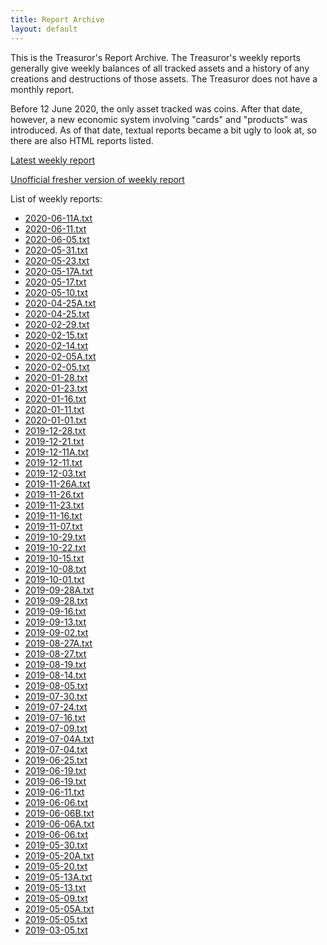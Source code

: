 ```yaml
---
title: Report Archive
layout: default
---
```


This is the Treasuror's Report Archive. The Treasuror's weekly reports
generally give weekly balances of all tracked assets and a history of
any creations and destructions of those assets. The Treasuror does not
have a monthly report.

Before 12 June 2020, the only asset tracked was coins. After that date,
however, a new economic system involving "cards" and "products" was
introduced. As of that date, textual reports became a bit ugly to look
at, so there are also HTML reports listed.

[Latest weekly report](weekly/2020-01-23.txt)

[Unofficial fresher version of weekly report](weekly/fresh.txt)

List of weekly reports:

* [2020-06-11A.txt](weekly/2020-06-11A.txt)
* [2020-06-11.txt](weekly/2020-06-11.txt)
* [2020-06-05.txt](weekly/2020-06-05.txt)
* [2020-05-31.txt](weekly/2020-05-31.txt)
* [2020-05-23.txt](weekly/2020-05-23.txt)
* [2020-05-17A.txt](weekly/2020-05-17A.txt)
* [2020-05-17.txt](weekly/2020-05-17.txt)
* [2020-05-10.txt](weekly/2020-05-10.txt)
* [2020-04-25A.txt](weekly/2020-04-25A.txt)
* [2020-04-25.txt](weekly/2020-04-25.txt)
* [2020-02-29.txt](weekly/2020-02-29.txt)
* [2020-02-15.txt](weekly/2020-02-15.txt)
* [2020-02-14.txt](weekly/2020-02-14.txt)
* [2020-02-05A.txt](weekly/2020-02-05A.txt)
* [2020-02-05.txt](weekly/2020-02-05.txt)
* [2020-01-28.txt](weekly/2020-01-28.txt)
* [2020-01-23.txt](weekly/2020-01-16.txt)
* [2020-01-16.txt](weekly/2020-01-16.txt)
* [2020-01-11.txt](weekly/2020-01-11.txt)
* [2020-01-01.txt](weekly/2020-01-01.txt)
* [2019-12-28.txt](weekly/2019-12-28.txt)
* [2019-12-21.txt](weekly/2019-12-21.txt)
* [2019-12-11A.txt](weekly/2019-12-11A.txt)
* [2019-12-11.txt](weekly/2019-12-11.txt)
* [2019-12-03.txt](weekly/2019-12-03.txt)
* [2019-11-26A.txt](weekly/2019-11-26A.txt)
* [2019-11-26.txt](weekly/2019-11-26.txt)
* [2019-11-23.txt](weekly/2019-11-23.txt)
* [2019-11-16.txt](weekly/2019-11-16.txt)
* [2019-11-07.txt](weekly/2019-11-07.txt)
* [2019-10-29.txt](weekly/2019-10-29.txt)
* [2019-10-22.txt](weekly/2019-10-22.txt)
* [2019-10-15.txt](weekly/2019-10-15.txt)
* [2019-10-08.txt](weekly/2019-10-08.txt)
* [2019-10-01.txt](weekly/2019-10-01.txt)
* [2019-09-28A.txt](weekly/2019-09-28A.txt)
* [2019-09-28.txt](weekly/2019-09-28.txt)
* [2019-09-16.txt](weekly/2019-09-16.txt)
* [2019-09-13.txt](weekly/2019-09-13.txt)
* [2019-09-02.txt](weekly/2019-09-02.txt)
* [2019-08-27A.txt](weekly/2019-08-27A.txt)
* [2019-08-27.txt](weekly/2019-08-27.txt)
* [2019-08-19.txt](weekly/2019-08-19.txt)
* [2019-08-14.txt](weekly/2019-08-14.txt)
* [2019-08-05.txt](weekly/2019-08-05.txt)
* [2019-07-30.txt](weekly/2019-07-30.txt)
* [2019-07-24.txt](weekly/2019-07-24.txt)
* [2019-07-16.txt](weekly/2019-07-16.txt)
* [2019-07-09.txt](weekly/2019-07-09.txt)
* [2019-07-04A.txt](weekly/2019-07-04A.txt)
* [2019-07-04.txt](weekly/2019-07-04.txt)
* [2019-06-25.txt](weekly/2019-06-25.txt)
* [2019-06-19.txt](weekly/2019-06-19A.txt)
* [2019-06-19.txt](weekly/2019-06-19.txt)
* [2019-06-11.txt](weekly/2019-06-11.txt)
* [2019-06-06.txt](weekly/2019-06-11.txt)
* [2019-06-06B.txt](weekly/2019-06-06B.txt)
* [2019-06-06A.txt](weekly/2019-06-06A.txt)
* [2019-06-06.txt](weekly/2019-06-06.txt)
* [2019-05-30.txt](weekly/2019-05-30.txt)
* [2019-05-20A.txt](weekly/2019-05-20A.txt)
* [2019-05-20.txt](weekly/2019-05-20.txt)
* [2019-05-13A.txt](weekly/2019-05-13A.txt)
* [2019-05-13.txt](weekly/2019-05-13.txt)
* [2019-05-09.txt](weekly/2019-05-09.txt)
* [2019-05-05A.txt](weekly/2019-05-05A.txt)
* [2019-05-05.txt](weekly/2019-05-05.txt)
* [2019-03-05.txt](weekly/2019-03-05.txt)
